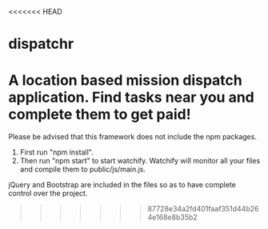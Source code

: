 <<<<<<< HEAD
# dispatchr
A location based mission dispatch application. Find tasks near you and complete them to get paid!
=======
Please be advised that this framework does not include the npm packages.

1. First run "npm install".
2. Then run "npm start" to start watchify. Watchify will monitor all your files and compile them to public/js/main.js. 


jQuery and Bootstrap are included in the files so as to have complete control over the project.
>>>>>>> 87728e34a2fd401faaf351d44b264e168e8b35b2
